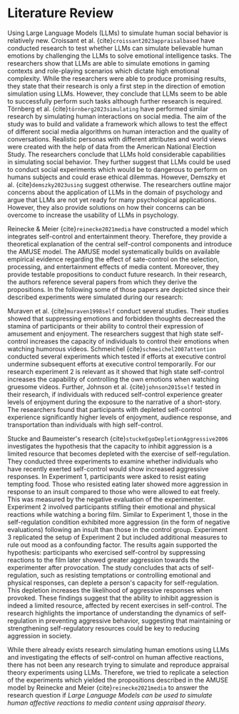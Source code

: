 # Literature Review

Using Large Language Models (LLMs) to simulate human social behavior is relatively new. Croissant et al. {cite}`croissant2023appraisalbased` have conducted research to test whether LLMs can simulate believable human emotions by challenging the LLMs to solve emotional intelligence tasks. The researchers show that LLMs are able to simulate emotions in gaming contexts and role-playing scenarios which dictate high emotional complexity. While the researchers were able to produce promising results, they state that their research is only a first step in the direction of emotion simulation using LLMs. However, they conclude that LLMs seem to be able to successfully perform such tasks although further research is required. Törnberg et al. {cite}`törnberg2023simulating` have performed similar research by simulating human interactions on social media. The aim of the study was to build and validate a framework which allows to test the effect of different social media algorithms on human interaction and the quality of conversations. Realistic personas with different attributes and world views were created with the help of data from the American National Election Study. The researchers conclude that LLMs hold considerable capabilities in simulating social behavior. They further suggest that LLMs could be used to conduct social experiments which would be to dangerous to perform on humans subjects and could erase ethical dilemmas. However, Demszky et al. {cite}`demszky2023using` suggest otherwise. The researchers outline major concerns about the application of LLMs in the domain of psychology and argue that LLMs are not yet ready for many psychological applications. However, they also provide solutions on how their concerns can be overcome to increase the usability of LLMs in psychology.

Reinecke & Meier {cite}`reinecke2021media` have constructed a model which integrates self-control and entertainment theory. Therefore, they provide a theoretical explanation of the central self-control components and introduce the AMUSE model. The AMUSE model systematically builds on available empirical evidence regarding the effect of sate-control on the selection, processing, and entertainment effects of media content. Moreover, they provide testable propositions to conduct future research. In their research, the authors reference several papers from which they derive the propositions. In the following some of those papers are depicted since their described experiments were simulated during our research:

Muraven et al. {cite}`muraven1998self` conduct several studies. Their studies showed that suppressing emotions and forbidden thoughts decreased the stamina of participants or their ability to control their expression of amusement and enjoyment. The researchers suggest that high state self-control increases the capacity of individuals to control their emotions when watching humorous videos. Schmeichel {cite}`schmeichel2007attention` conducted several experiments which tested if efforts at executive control undermine subsequent efforts at executive control temporarily. For our research experiment 2 is relevant as it showed that high state self-control increases the capability of controlling the own emotions when watching gruesome videos. Further, Johnson et al. {cite}`johnson2015self` tested in their research, if individuals with reduced self-control experience greater levels of enjoyment during the exposure to the narrative of a short-story. The researchers found that participants with depleted self-control experience significantly higher levels of enjoyment, audience response, and transportation than individuals with high self-control.

Stucke and Baumeister's research {cite}`stuckeEgoDepletionAggressive2006` investigates the hypothesis that the capacity to inhibit aggression is a limited resource that becomes depleted with the exercise of self-regulation. They conducted three experiments to examine whether individuals who have recently exerted self-control would show increased aggressive responses.
In Experiment 1, participants were asked to resist eating tempting food. Those who resisted eating later showed more aggression in response to an insult compared to those who were allowed to eat freely. This was measured by the negative evaluation of the experimenter.
Experiment 2 involved participants stifling their emotional and physical reactions while watching a boring film. Similar to Experiment 1, those in the self-regulation condition exhibited more aggression (in the form of negative evaluations) following an insult than those in the control group.
Experiment 3 replicated the setup of Experiment 2 but included additional measures to rule out mood as a confounding factor. The results again supported the hypothesis: participants who exercised self-control by suppressing reactions to the film later showed greater aggression towards the experimenter after provocation.
The study concludes that acts of self-regulation, such as resisting temptations or controlling emotional and physical responses, can deplete a person's capacity for self-regulation. This depletion increases the likelihood of aggressive responses when provoked. These findings suggest that the ability to inhibit aggression is indeed a limited resource, affected by recent exercises in self-control. The research highlights the importance of understanding the dynamics of self-regulation in preventing aggressive behavior, suggesting that maintaining or strengthening self-regulatory resources could be key to reducing aggression in society.

<!-- Transition to research question-->
While there already exists research simulating human emotions using LLMs and investigating the effects of self-control on human affective reactions, there has not been any research trying to simulate and reproduce appraisal theory experiments using LLMs. Therefore, we tried to replicate a selection of the experiments which yielded the propositions described in the AMUSE model by Reinecke and Meier {cite}`reinecke2021media` to answer the research question if *Large Language Models can be used to simulate human affective reactions to media content using appraisal theory*. 
